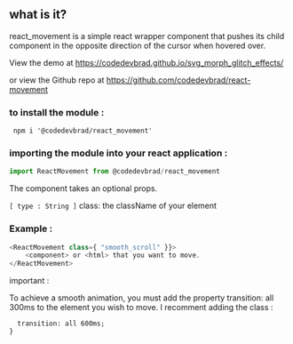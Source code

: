 ## what is it?
react_movement is a simple react wrapper component that pushes its child component in the opposite
direction of the cursor when hovered over.

View the demo at https://codedevbrad.github.io/svg_morph_glitch_effects/

or view the Github repo at https://github.com/codedevbrad/react-movement


### to install the module :
` npm i '@codedevbrad/react_movement'`


### importing the module into your react application :

```javascript
import ReactMovement from @codedevbrad/react_movement
```

The component takes an optional props.

   `[ type : String ]`
   class: the className of your element


### Example :

```javascript
<ReactMovement class={ "smooth_scroll" }}>
    <component> or <html> that you want to move.
</ReactMovement>
```
important :

To achieve a smooth animation, you must add the property transition: all 300ms to the element you wish to move.
I recomment adding the class :

  ```.smooth_scroll {
    transition: all 600ms;
  }
  ```
